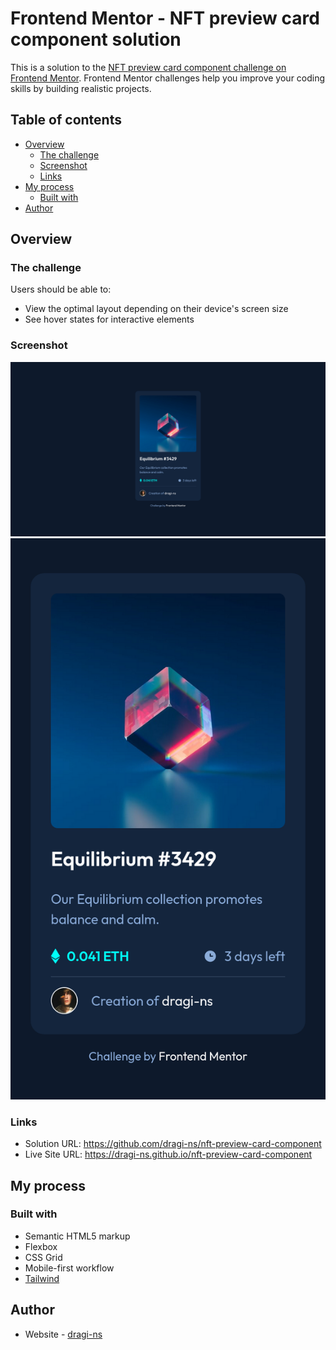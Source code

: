 # Frontend Mentor - NFT preview card component solution

This is a solution to the [NFT preview card component challenge on Frontend Mentor](https://www.frontendmentor.io/challenges/nft-preview-card-component-SbdUL_w0U). Frontend Mentor challenges help you improve your coding skills by building realistic projects.

## Table of contents

- [Overview](#overview)
  - [The challenge](#the-challenge)
  - [Screenshot](#screenshot)
  - [Links](#links)
- [My process](#my-process)
  - [Built with](#built-with)
- [Author](#author)

## Overview

### The challenge

Users should be able to:

- View the optimal layout depending on their device's screen size
- See hover states for interactive elements

### Screenshot

![](./screenshots/desktop.png)
![](./screenshots/mobile.png)

### Links

- Solution URL: https://github.com/dragi-ns/nft-preview-card-component
- Live Site URL: https://dragi-ns.github.io/nft-preview-card-component

## My process

### Built with

- Semantic HTML5 markup
- Flexbox
- CSS Grid
- Mobile-first workflow
- [Tailwind](https://tailwindcss.com)

## Author

- Website - [dragi-ns](https://github.com/dragi-ns)
